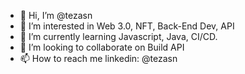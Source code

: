 - 👋 Hi, I’m @tezasn
- 👀 I’m interested in Web 3.0, NFT, Back-End Dev, API
- 🌱 I’m currently learning Javascript, Java, CI/CD.
- 💞️ I’m looking to collaborate on Build API
- 📫 How to reach me linkedin: @tezasn

<!---
tezasn/tezasn is a ✨ special ✨ repository because its `README.md` (this file) appears on your GitHub profile.
You can click the Preview link to take a look at your changes.
--->
